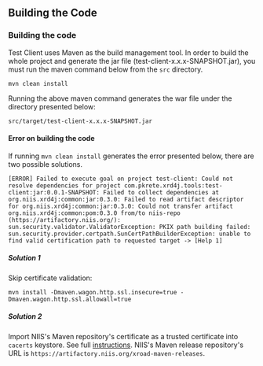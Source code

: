 ## Building the Code

### Building the code

Test Client uses Maven as the build management tool. In order to build the whole project and generate the jar file (test-client-x.x.x-SNAPSHOT.jar), you must run the maven command below from the ```src``` directory.

```
mvn clean install
```

Running the above maven command generates the war file under the directory presented below:

```
src/target/test-client-x.x.x-SNAPSHOT.jar
```
#### Error on building the code

If running ```mvn clean install``` generates the error presented below, there are two possible solutions.

```
[ERROR] Failed to execute goal on project test-client: Could not resolve dependencies for project com.pkrete.xrd4j.tools:test-client:jar:0.0.1-SNAPSHOT: Failed to collect dependencies at org.niis.xrd4j:common:jar:0.3.0: Failed to read artifact descriptor for org.niis.xrd4j:common:jar:0.3.0: Could not transfer artifact org.niis.xrd4j:common:pom:0.3.0 from/to niis-repo (https://artifactory.niis.org/): sun.security.validator.ValidatorException: PKIX path building failed: sun.security.provider.certpath.SunCertPathBuilderException: unable to find valid certification path to requested target -> [Help 1]
```

##### Solution 1

Skip certificate validation:

```
mvn install -Dmaven.wagon.http.ssl.insecure=true -Dmaven.wagon.http.ssl.allowall=true
```

##### Solution 2

Import NIIS's Maven repository's certificate as a trusted certificate into ```cacerts``` keystore. See full [instructions](Import-a-certificate-as-a-trusted-certificate.md). NIIS's Maven release repository's URL is ```https://artifactory.niis.org/xroad-maven-releases```.
